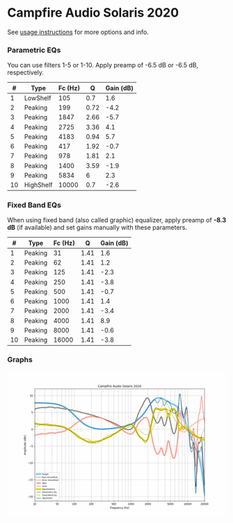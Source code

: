 # Campfire Audio Solaris 2020
See [usage instructions](https://github.com/jaakkopasanen/AutoEq#usage) for more options and info.

### Parametric EQs
You can use filters 1-5 or 1-10. Apply preamp of -6.5 dB or -6.5 dB, respectively.

|   # | Type      |   Fc (Hz) |    Q |   Gain (dB) |
|-----|-----------|-----------|------|-------------|
|   1 | LowShelf  |       105 | 0.7  |         1.6 |
|   2 | Peaking   |       199 | 0.72 |        -4.2 |
|   3 | Peaking   |      1847 | 2.66 |        -5.7 |
|   4 | Peaking   |      2725 | 3.36 |         4.1 |
|   5 | Peaking   |      4183 | 0.94 |         5.7 |
|   6 | Peaking   |       417 | 1.92 |        -0.7 |
|   7 | Peaking   |       978 | 1.81 |         2.1 |
|   8 | Peaking   |      1400 | 3.59 |        -1.9 |
|   9 | Peaking   |      5834 | 6    |         2.3 |
|  10 | HighShelf |     10000 | 0.7  |        -2.6 |

### Fixed Band EQs
When using fixed band (also called graphic) equalizer, apply preamp of **-8.3 dB** (if available) and set gains manually with these parameters.

|   # | Type    |   Fc (Hz) |    Q |   Gain (dB) |
|-----|---------|-----------|------|-------------|
|   1 | Peaking |        31 | 1.41 |         1.6 |
|   2 | Peaking |        62 | 1.41 |         1.2 |
|   3 | Peaking |       125 | 1.41 |        -2.3 |
|   4 | Peaking |       250 | 1.41 |        -3.8 |
|   5 | Peaking |       500 | 1.41 |        -0.7 |
|   6 | Peaking |      1000 | 1.41 |         1.4 |
|   7 | Peaking |      2000 | 1.41 |        -3.4 |
|   8 | Peaking |      4000 | 1.41 |         8.9 |
|   9 | Peaking |      8000 | 1.41 |        -0.6 |
|  10 | Peaking |     16000 | 1.41 |        -3.8 |

### Graphs
![](./Campfire%20Audio%20Solaris%202020.png)
